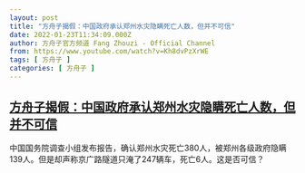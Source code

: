 ```yaml
---
layout: post
title: "方舟子揭假：中国政府承认郑州水灾隐瞒死亡人数，但并不可信"
date: 2022-01-23T11:34:09.000Z
author: 方舟子官方频道 Fang Zhouzi - Official Channel
from: https://www.youtube.com/watch?v=Kh8dvPzXrWE
tags: [ 方舟子 ]
categories: [ 方舟子 ]
---
```

<!--1642937649000-->
[方舟子揭假：中国政府承认郑州水灾隐瞒死亡人数，但并不可信](https://www.youtube.com/watch?v=Kh8dvPzXrWE)
------

<div>
中国国务院调查小组发布报告，确认郑州水灾死亡380人，被郑州各级政府隐瞒139人。但是却声称京广路隧道只淹了247辆车，死亡6人。这是否可信？
</div>
